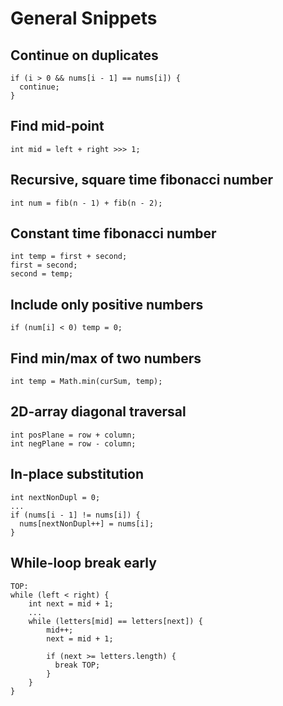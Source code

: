 # General Snippets

## Continue on duplicates

```
if (i > 0 && nums[i - 1] == nums[i]) {
  continue;
}
```

## Find mid-point

```
int mid = left + right >>> 1;
```

## Recursive, square time fibonacci number

```
int num = fib(n - 1) + fib(n - 2); 
```

## Constant time fibonacci number

```
int temp = first + second;
first = second;
second = temp;
```

## Include only positive numbers

```
if (num[i] < 0) temp = 0;
```

## Find min/max of two numbers

```
int temp = Math.min(curSum, temp);
```

## 2D-array diagonal traversal

```
int posPlane = row + column;
int negPlane = row - column;
```

## In-place substitution

```
int nextNonDupl = 0;
...
if (nums[i - 1] != nums[i]) {
  nums[nextNonDupl++] = nums[i];
}
``` 

## While-loop break early
```
TOP:
while (left < right) {
    int next = mid + 1;
    ...
    while (letters[mid] == letters[next]) {
        mid++;
        next = mid + 1;
        
        if (next >= letters.length) {
          break TOP;
        }
    }
}
```
